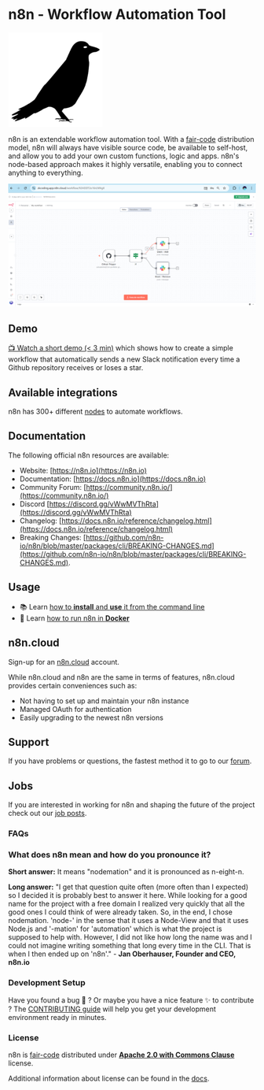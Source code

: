 # n8n - Workflow Automation Tool

![n8n.io - Workflow Automation](https://raw.githubusercontent.com/n8n-io/n8n/master/assets/n8n-logo.png)

n8n is an extendable workflow automation tool. With a [fair-code](http://faircode.io) distribution model, n8n will always have visible source code, be available to self-host, and allow you to add your own custom functions, logic and apps. n8n's node-based approach makes it highly versatile, enabling you to connect anything to everything.

<a href="https://raw.githubusercontent.com/n8n-io/n8n/master/assets/n8n-screenshot.png"><img src="https://raw.githubusercontent.com/n8n-io/n8n/master/assets/n8n-screenshot.png" width="550" alt="n8n.io - Screenshot"></a>

## Demo

[:tv: Watch a short demo (< 3 min)](https://www.youtube.com/watch?v=3w7xIMKLVAg) which shows how to create a simple workflow that automatically sends a new Slack notification every time a Github repository receives or loses a star.

## Available integrations

n8n has 300+ different [nodes](https://n8n.io/nodes) to automate workflows.

## Documentation

The following official n8n resources are available:

* Website: [https://n8n.io](https://n8n.io)
* Documentation: [https://docs.n8n.io](https://docs.n8n.io)
* Community Forum: [https://community.n8n.io/](https://community.n8n.io/)
* Discord [https://discord.gg/vWwMVThRta](https://discord.gg/vWwMVThRta)
* Changelog: [https://docs.n8n.io/reference/changelog.html](https://docs.n8n.io/reference/changelog.html)
* Breaking Changes: [https://github.com/n8n-io/n8n/blob/master/packages/cli/BREAKING-CHANGES.md](https://github.com/n8n-io/n8n/blob/master/packages/cli/BREAKING-CHANGES.md).

## Usage

- :books: Learn [how to **install** and **use** it from the command line](https://github.com/n8n-io/n8n/tree/master/packages/cli/README.md)
- :whale: Learn [how to run n8n in **Docker**](https://github.com/n8n-io/n8n/tree/master/docker/images/n8n/README.md)

## n8n.cloud

Sign-up for an [n8n.cloud](https://www.n8n.cloud/) account.

While n8n.cloud and n8n are the same in terms of features, n8n.cloud provides certain conveniences such as:
- Not having to set up and maintain your n8n instance
- Managed OAuth for authentication
- Easily upgrading to the newest n8n versions

## Support

If you have problems or questions, the fastest method it to go to our [forum](https://community.n8n.io).

## Jobs

If you are interested in working for n8n and shaping the future of the project
check out our [job posts](https://apply.workable.com/n8n/).

### FAQs

### What does n8n mean and how do you pronounce it?

**Short answer:** It means "nodemation" and it is pronounced as n-eight-n.

**Long answer:** "I get that question quite often (more often than I expected)
so I decided it is probably best to answer it here. While looking for a
good name for the project with a free domain I realized very quickly that all the
good ones I could think of were already taken. So, in the end, I chose
nodemation. 'node-' in the sense that it uses a Node-View and that it uses
Node.js and '-mation' for 'automation' which is what the project is supposed to help with.
However, I did not like how long the name was and I could not imagine writing
something that long every time in the CLI. That is when I then ended up on
'n8n'." - **Jan Oberhauser, Founder and CEO, n8n.io**

### Development Setup

Have you found a bug :bug: ? Or maybe you have a nice feature :sparkles: to contribute ? The [CONTRIBUTING guide](https://github.com/n8n-io/n8n/blob/master/CONTRIBUTING.md) will help you get your development environment ready in minutes.

### License

n8n is [fair-code](http://faircode.io) distributed under [**Apache 2.0 with Commons Clause**](https://github.com/n8n-io/n8n/blob/master/packages/cli/LICENSE.md) license.

Additional information about license can be found in the [docs](https://docs.n8n.io/#/faq?id=license).
